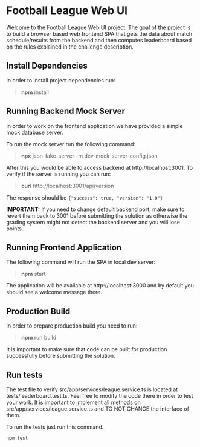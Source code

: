 # Football League Web UI

Welcome to the Football League Web UI project. The goal of the project is to build a browser based web frontend SPA that gets the data about match schedule/results from the backend and then computes leaderboard based on the rules explained in the challenge description.

## Install Dependencies

In order to install project dependencies run:

> **npm** install

## Running Backend Mock Server

In order to work on the frontend application we have provided a simple mock database server.

To run the mock server run the following command:

> **npx** json-fake-server -m dev-mock-server-config.json

After this you would be able to access backend at http://localhost:3001. To verify if the server is running you can run:

> **curl** http://localhost:3001/api/version

The response should be `{"success": true, "version": "1.0"}`

**IMPORTANT:** If you need to change default backend port, make sure to revert them back to 3001 before submitting the solution as otherwise the grading system might not detect the backend server and you will lose points.

## Running Frontend Application

The following command will run the SPA in local dev server:

> **npm** start

The application will be available at http://localhost:3000 and by default you should see a welcome message there.

## Production Build

In order to prepare production build you need to run:

> **npm** run build

It is important to make sure that code can be built for production successfully before submitting the solution.

## Run tests

The test file to verify src/app/services/league.service.ts is located at tests/leaderboard.test.ts. Feel free to modify the code there in order to test your work.
It is important to implement all methods on src/app/services/league.service.ts and TO NOT CHANGE the interface of them.

To run the tests just run this command. 

```shell
npm test
```

